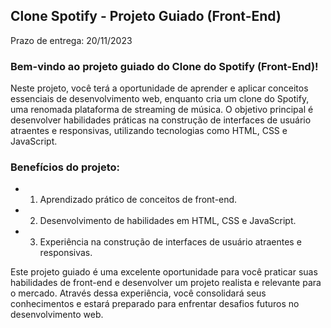 ## **Clone Spotify - Projeto Guiado (Front-End)**

Prazo de entrega: 20/11/2023

### **Bem-vindo ao projeto guiado do Clone do Spotify (Front-End)!**

Neste projeto, você terá a oportunidade de aprender e aplicar conceitos essenciais de desenvolvimento web, enquanto cria um clone do Spotify, uma renomada plataforma de streaming de música. O objetivo principal é desenvolver habilidades práticas na construção de interfaces de usuário atraentes e responsivas, utilizando tecnologias como HTML, CSS e JavaScript.

### **Benefícios do projeto:**

- 1. Aprendizado prático de conceitos de front-end.
- 2. Desenvolvimento de habilidades em HTML, CSS e JavaScript.
- 3. Experiência na construção de interfaces de usuário atraentes e responsivas.

Este projeto guiado é uma excelente oportunidade para você praticar suas habilidades de front-end e desenvolver um projeto realista e relevante para o mercado. Através dessa experiência, você consolidará seus conhecimentos e estará preparado para enfrentar desafios futuros no desenvolvimento web.
